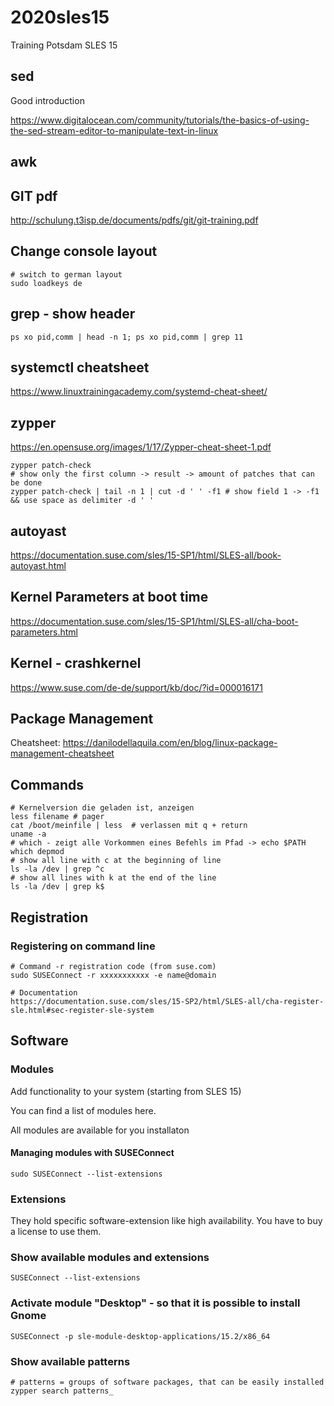 # 2020sles15
Training Potsdam SLES 15

## sed ##

Good introduction 

https://www.digitalocean.com/community/tutorials/the-basics-of-using-the-sed-stream-editor-to-manipulate-text-in-linux

## awk ## 




## GIT pdf 

http://schulung.t3isp.de/documents/pdfs/git/git-training.pdf


## Change console layout 

```
# switch to german layout
sudo loadkeys de 
```
## grep - show header 

```
ps xo pid,comm | head -n 1; ps xo pid,comm | grep 11
```

## systemctl cheatsheet ##

https://www.linuxtrainingacademy.com/systemd-cheat-sheet/

## zypper ##
https://en.opensuse.org/images/1/17/Zypper-cheat-sheet-1.pdf

```
zypper patch-check 
# show only the first column -> result -> amount of patches that can be done 
zypper patch-check | tail -n 1 | cut -d ' ' -f1 # show field 1 -> -f1 && use space as delimiter -d ' '  
```

## autoyast ##
https://documentation.suse.com/sles/15-SP1/html/SLES-all/book-autoyast.html


## Kernel Parameters at boot time ##

https://documentation.suse.com/sles/15-SP1/html/SLES-all/cha-boot-parameters.html

## Kernel - crashkernel ## 

https://www.suse.com/de-de/support/kb/doc/?id=000016171


## Package Management ## 

Cheatsheet: https://danilodellaquila.com/en/blog/linux-package-management-cheatsheet


## Commands ## 

```
# Kernelversion die geladen ist, anzeigen 
less filename # pager 
cat /boot/meinfile | less  # verlassen mit q + return 
uname -a 
# which - zeigt alle Vorkommen eines Befehls im Pfad -> echo $PATH
which depmod 
# show all line with c at the beginning of line 
ls -la /dev | grep ^c
# show all lines with k at the end of the line 
ls -la /dev | grep k$ 
```


## Registration ## 

### Registering on command line ###

```
# Command -r registration code (from suse.com) 
sudo SUSEConnect -r xxxxxxxxxxx -e name@domain

# Documentation 
https://documentation.suse.com/sles/15-SP2/html/SLES-all/cha-register-sle.html#sec-register-sle-system

```



## Software ##

### Modules ### 

Add functionality to your system (starting from SLES 15) 

You can find a list of modules here.

All modules are available for you installaton 

#### Managing modules with SUSEConnect 

```
sudo SUSEConnect --list-extensions
```

### Extensions ### 

They hold specific software-extension like high availability.
You have to buy a license to use them.


### Show available modules and extensions ###

```
SUSEConnect --list-extensions 
```

### Activate module "Desktop" -  so that it is possible to install Gnome ###

```
SUSEConnect -p sle-module-desktop-applications/15.2/x86_64
```


### Show available patterns ### 

```
# patterns = groups of software packages, that can be easily installed
zypper search patterns_
```

